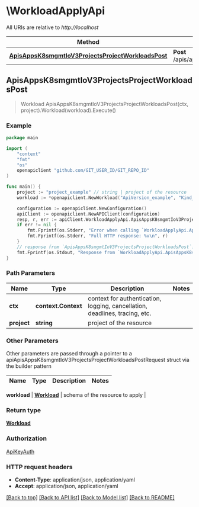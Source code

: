 # \WorkloadApplyApi

All URIs are relative to *http://localhost*

Method | HTTP request | Description
------------- | ------------- | -------------
[**ApisAppsK8smgmtIoV3ProjectsProjectWorkloadsPost**](WorkloadApplyApi.md#ApisAppsK8smgmtIoV3ProjectsProjectWorkloadsPost) | **Post** /apis/apps.k8smgmt.io/v3/projects/{project}/workloads | 



## ApisAppsK8smgmtIoV3ProjectsProjectWorkloadsPost

> Workload ApisAppsK8smgmtIoV3ProjectsProjectWorkloadsPost(ctx, project).Workload(workload).Execute()





### Example

```go
package main

import (
    "context"
    "fmt"
    "os"
    openapiclient "github.com/GIT_USER_ID/GIT_REPO_ID"
)

func main() {
    project := "project_example" // string | project of the resource
    workload := *openapiclient.NewWorkload("ApiVersion_example", "Kind_example", *openapiclient.NewMetadata("Name_example", "Project_example"), *openapiclient.NewWorkloadSpec()) // Workload | schema of the resource to apply

    configuration := openapiclient.NewConfiguration()
    apiClient := openapiclient.NewAPIClient(configuration)
    resp, r, err := apiClient.WorkloadApplyApi.ApisAppsK8smgmtIoV3ProjectsProjectWorkloadsPost(context.Background(), project).Workload(workload).Execute()
    if err != nil {
        fmt.Fprintf(os.Stderr, "Error when calling `WorkloadApplyApi.ApisAppsK8smgmtIoV3ProjectsProjectWorkloadsPost``: %v\n", err)
        fmt.Fprintf(os.Stderr, "Full HTTP response: %v\n", r)
    }
    // response from `ApisAppsK8smgmtIoV3ProjectsProjectWorkloadsPost`: Workload
    fmt.Fprintf(os.Stdout, "Response from `WorkloadApplyApi.ApisAppsK8smgmtIoV3ProjectsProjectWorkloadsPost`: %v\n", resp)
}
```

### Path Parameters


Name | Type | Description  | Notes
------------- | ------------- | ------------- | -------------
**ctx** | **context.Context** | context for authentication, logging, cancellation, deadlines, tracing, etc.
**project** | **string** | project of the resource | 

### Other Parameters

Other parameters are passed through a pointer to a apiApisAppsK8smgmtIoV3ProjectsProjectWorkloadsPostRequest struct via the builder pattern


Name | Type | Description  | Notes
------------- | ------------- | ------------- | -------------

 **workload** | [**Workload**](Workload.md) | schema of the resource to apply | 

### Return type

[**Workload**](Workload.md)

### Authorization

[ApiKeyAuth](../README.md#ApiKeyAuth)

### HTTP request headers

- **Content-Type**: application/json, application/yaml
- **Accept**: application/json, application/yaml

[[Back to top]](#) [[Back to API list]](../README.md#documentation-for-api-endpoints)
[[Back to Model list]](../README.md#documentation-for-models)
[[Back to README]](../README.md)

